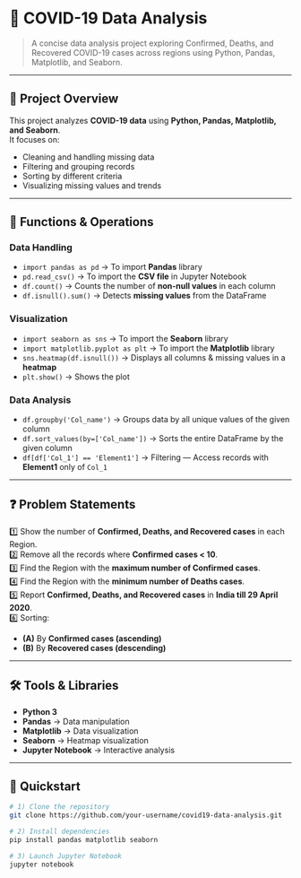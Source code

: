 # 🦠 COVID-19 Data Analysis

> A concise data analysis project exploring Confirmed, Deaths, and Recovered COVID-19 cases across regions using Python, Pandas, Matplotlib, and Seaborn.



---

## 📌 Project Overview
This project analyzes **COVID-19 data** using **Python, Pandas, Matplotlib, and Seaborn**.  
It focuses on:
- Cleaning and handling missing data  
- Filtering and grouping records  
- Sorting by different criteria  
- Visualizing missing values and trends  

---

## 🔧 Functions & Operations

### Data Handling
- `import pandas as pd` → To import **Pandas** library  
- `pd.read_csv()` → To import the **CSV file** in Jupyter Notebook  
- `df.count()` → Counts the number of **non-null values** in each column  
- `df.isnull().sum()` → Detects **missing values** from the DataFrame  

### Visualization
- `import seaborn as sns` → To import the **Seaborn** library  
- `import matplotlib.pyplot as plt` → To import the **Matplotlib** library  
- `sns.heatmap(df.isnull())` → Displays all columns & missing values in a **heatmap**  
- `plt.show()` → Shows the plot  

### Data Analysis
- `df.groupby('Col_name')` → Groups data by all unique values of the given column  
- `df.sort_values(by=['Col_name'])` → Sorts the entire DataFrame by the given column  
- `df[df['Col_1'] == 'Element1']` → Filtering — Access records with **Element1** only of `Col_1`  

---

## ❓ Problem Statements
1️⃣ Show the number of **Confirmed, Deaths, and Recovered cases** in each Region.  
2️⃣ Remove all the records where **Confirmed cases < 10**.  
3️⃣ Find the Region with the **maximum number of Confirmed cases**.  
4️⃣ Find the Region with the **minimum number of Deaths cases**.  
5️⃣ Report **Confirmed, Deaths, and Recovered cases** in **India till 29 April 2020**.  
6️⃣ Sorting:  
   - **(A)** By **Confirmed cases (ascending)**  
   - **(B)** By **Recovered cases (descending)**  

---

## 🛠️ Tools & Libraries
- **Python 3**  
- **Pandas** → Data manipulation  
- **Matplotlib** → Data visualization  
- **Seaborn** → Heatmap visualization  
- **Jupyter Notebook** → Interactive analysis  

---

## 🚀 Quickstart

```bash
# 1) Clone the repository
git clone https://github.com/your-username/covid19-data-analysis.git

# 2) Install dependencies
pip install pandas matplotlib seaborn

# 3) Launch Jupyter Notebook
jupyter notebook
